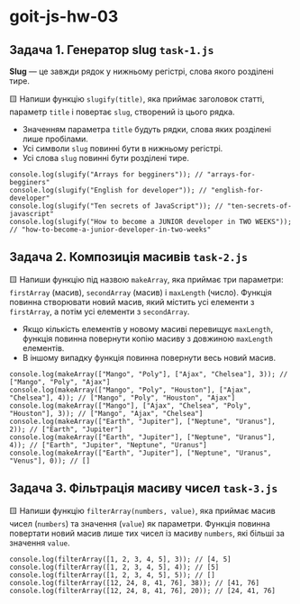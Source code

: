 # goit-js-hw-03

## Задача 1. Генератор slug `task-1.js`

**Slug** — це завжди рядок у нижньому регістрі, слова якого розділені тире.

🟨 Напиши функцію `slugify(title)`, яка приймає заголовок статті, параметр `title` і повертає
`slug`, створений із цього рядка.

- Значенням параметра `title` будуть рядки, слова яких розділені лише пробілами.
- Усі символи `slug` повинні бути в нижньому регістрі.
- Усі слова `slug` повинні бути розділені тире.

```
console.log(slugify("Arrays for begginers")); // "arrays-for-begginers"
console.log(slugify("English for developer")); // "english-for-developer"
console.log(slugify("Ten secrets of JavaScript")); // "ten-secrets-of-javascript"
console.log(slugify("How to become a JUNIOR developer in TWO WEEKS")); // "how-to-become-a-junior-developer-in-two-weeks"
```

## Задача 2. Композиція масивів `task-2.js`

🟨 Напиши функцію під назвою `makeArray`, яка приймає три параметри: `firstArray` (масив),
`secondArray` (масив) і `maxLength` (число). Функція повинна створювати новий масив, який містить
усі елементи з `firstArray`, а потім усі елементи з `secondArray`.

- Якщо кількість елементів у новому масиві перевищує `maxLength`, функція повинна повернути копію
  масиву з довжиною `maxLength` елементів.
- В іншому випадку функція повинна повернути весь новий масив.

```
console.log(makeArray(["Mango", "Poly"], ["Ajax", "Chelsea"], 3)); // ["Mango", "Poly", "Ajax"]
console.log(makeArray(["Mango", "Poly", "Houston"], ["Ajax", "Chelsea"], 4)); // ["Mango", "Poly", "Houston", "Ajax"]
console.log(makeArray(["Mango"], ["Ajax", "Chelsea", "Poly", "Houston"], 3)); // ["Mango", "Ajax", "Chelsea"]
console.log(makeArray(["Earth", "Jupiter"], ["Neptune", "Uranus"], 2)); // ["Earth", "Jupiter"]
console.log(makeArray(["Earth", "Jupiter"], ["Neptune", "Uranus"], 4)); // ["Earth", "Jupiter", "Neptune", "Uranus"]
console.log(makeArray(["Earth", "Jupiter"], ["Neptune", "Uranus", "Venus"], 0)); // []
```

## Задача 3. Фільтрація масиву чисел `task-3.js`

🟨 Напиши функцію `filterArray(numbers, value)`, яка приймає масив чисел (`numbers`) та значення
(`value`) як параметри. Функція повинна повертати новий масив лише тих чисел із масиву `numbers`,
які більші за значення `value`.

```
console.log(filterArray([1, 2, 3, 4, 5], 3)); // [4, 5]
console.log(filterArray([1, 2, 3, 4, 5], 4)); // [5]
console.log(filterArray([1, 2, 3, 4, 5], 5)); // []
console.log(filterArray([12, 24, 8, 41, 76], 38)); // [41, 76]
console.log(filterArray([12, 24, 8, 41, 76], 20)); // [24, 41, 76]
```
